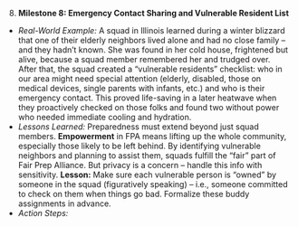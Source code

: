 8. **Milestone 8: Emergency Contact Sharing and Vulnerable Resident List**  
- _Real-World Example:_ A squad in Illinois learned during a winter blizzard that one of their elderly neighbors lived alone and had no close family – and they hadn’t known. She was found in her cold house, frightened but alive, because a squad member remembered her and trudged over. After that, the squad created a “vulnerable residents” checklist: who in our area might need special attention (elderly, disabled, those on medical devices, single parents with infants, etc.) and who is their emergency contact. This proved life-saving in a later heatwave when they proactively checked on those folks and found two without power who needed immediate cooling and hydration.  
- _Lessons Learned:_ Preparedness must extend beyond just squad members. **Empowerment** in FPA means lifting up the whole community, especially those likely to be left behind. By identifying vulnerable neighbors and planning to assist them, squads fulfill the “fair” part of Fair Prep Alliance. But privacy is a concern – handle this info with sensitivity. **Lesson:** Make sure each vulnerable person is “owned” by someone in the squad (figuratively speaking) – i.e., someone committed to check on them when things go bad. Formalize these buddy assignments in advance.  
- _Action Steps:_